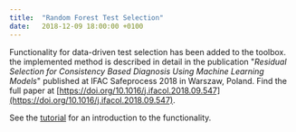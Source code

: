 ```yaml
---
title:  "Random Forest Test Selection"
date:   2018-12-09 18:00:00 +0100
---
```


Functionality for data-driven test selection has been added to the toolbox. the implemented method is described in detail in the publication
"_Residual Selection for Consistency Based Diagnosis Using Machine Learning Models_" published at IFAC Safeprocess 2018 in Warszaw, Poland. Find the full paper at [https://doi.org/10.1016/j.ifacol.2018.09.547](https://doi.org/10.1016/j.ifacol.2018.09.547).

See the [tutorial](/tutorial/rf-test-selection/) for an introduction to the functionality.
